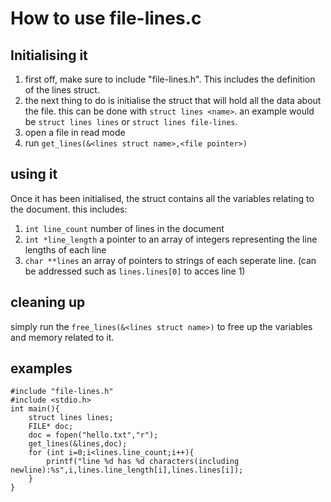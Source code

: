 
# How to use file-lines.c


## Initialising it

1. first off, make sure to include "file-lines.h". This includes the definition of the lines struct.
2. the next thing to do is initialise the struct that will hold all the data about the file. this can be done with `struct lines <name>`. an example would be `struct lines lines` or `struct lines file-lines`.
3. open a file in read mode
4. run `get_lines(&<lines struct name>,<file pointer>)`

## using it

Once it has been initialised, the struct contains all the variables relating to the document. this includes:
1. `int line_count` number of lines in the document
2. `int *line_length` a pointer to an array of integers representing the line lengths of each line
3. `char **lines` an array of pointers to strings of each seperate line. (can be addressed such as `lines.lines[0]` to acces line 1)

## cleaning up

simply run the `free_lines(&<lines struct name>)` to free up the variables and memory related to it.

## examples

	#include "file-lines.h"
	#include <stdio.h>
	int main(){
		struct lines lines;
		FILE* doc;
		doc = fopen("hello.txt","r");
		get_lines(&lines,doc);
		for (int i=0;i<lines.line_count;i++){
			printf("line %d has %d characters(including newline):%s",i,lines.line_length[i],lines.lines[i]);
		}
	}
